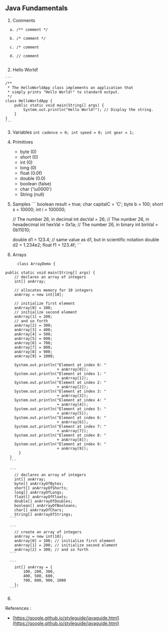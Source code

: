

## Java Fundamentals

  1. Comments
  
  ```
    a. /** comment */
    
    b. /* comment */
    
    c. /* comment
    
    d. // comment
    
  ```
  2. Hello World!
  
    ```
    /** 
     * The HelloWorldApp class implements an application that
     * simply prints "Hello World!" to standard output.
     */
    class HelloWorldApp {
        public static void main(String[] args) {
            System.out.println("Hello World!"); // Display the string.
        }
    }
    ```
    
  3. Variables
    ```
    int cadence = 0;
    int speed = 0;
    int gear = 1;
    ```
  4. Primitives
      * byte (0)
      * short (0)
      * int (0)
      * long (0)
      * float (0.0f)
      * double (0.0)
      * boolean (false)
      * char ('\u0000')
      * String (null)
      
  5. Samples
    ```
      boolean result = true;
      char capitalC = 'C';
      byte b = 100;
      short s = 10000;
      int i = 100000;

      // The number 26, in decimal
      int decVal = 26;
      //  The number 26, in hexadecimal
      int hexVal = 0x1a;
      // The number 26, in binary
      int binVal = 0b11010;
      
      double d1 = 123.4;
      // same value as d1, but in scientific notation
      double d2 = 1.234e2;
      float f1  = 123.4f;
    ```
  5. Arrays
      ```
        class ArrayDemo {
    public static void main(String[] args) {
        // declares an array of integers
        int[] anArray;

        // allocates memory for 10 integers
        anArray = new int[10];
           
        // initialize first element
        anArray[0] = 100;
        // initialize second element
        anArray[1] = 200;
        // and so forth
        anArray[2] = 300;
        anArray[3] = 400;
        anArray[4] = 500;
        anArray[5] = 600;
        anArray[6] = 700;
        anArray[7] = 800;
        anArray[8] = 900;
        anArray[9] = 1000;

        System.out.println("Element at index 0: "
                           + anArray[0]);
        System.out.println("Element at index 1: "
                           + anArray[1]);
        System.out.println("Element at index 2: "
                           + anArray[2]);
        System.out.println("Element at index 3: "
                           + anArray[3]);
        System.out.println("Element at index 4: "
                           + anArray[4]);
        System.out.println("Element at index 5: "
                           + anArray[5]);
        System.out.println("Element at index 6: "
                           + anArray[6]);
        System.out.println("Element at index 7: "
                           + anArray[7]);
        System.out.println("Element at index 8: "
                           + anArray[8]);
        System.out.println("Element at index 9: "
                           + anArray[9]);
          }
      } 
      ```
      
      ```
        // declares an array of integers
        int[] anArray;
        byte[] anArrayOfBytes;
        short[] anArrayOfShorts;
        long[] anArrayOfLongs;
        float[] anArrayOfFloats;
        double[] anArrayOfDoubles;
        boolean[] anArrayOfBooleans;
        char[] anArrayOfChars;
        String[] anArrayOfStrings;
      ```
      
      ```
        // create an array of integers
        anArray = new int[10];
        anArray[0] = 100; // initialize first element
        anArray[1] = 200; // initialize second element
        anArray[2] = 300; // and so forth
      ```
      
      ```
        int[] anArray = { 
            100, 200, 300,
            400, 500, 600, 
            700, 800, 900, 1000
        };
      ```
  6. 
  
References :
  - [https://google.github.io/styleguide/javaguide.html](https://google.github.io/styleguide/javaguide.html)
